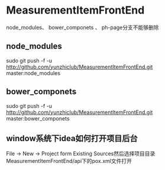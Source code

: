 # MeasurementItemFrontEnd
 node_modules、 bower_componets 、 ph-page分支不能够删除
 ## node_modules
 sudo git push -f -u http://github.com/yunzhiclub/MeasurementItemFrontEnd.git master:node_modules
 
 ## bower_componets
  sudo git push -f -u http://github.com/yunzhiclub/MeasurementItemFrontEnd.git master:bower_componets
## window系统下idea如何打开项目后台
File -> New -> Project form Existing Sources然后选择项目目录MeasurementItemFrontEnd/api下的pox.xml文件打开